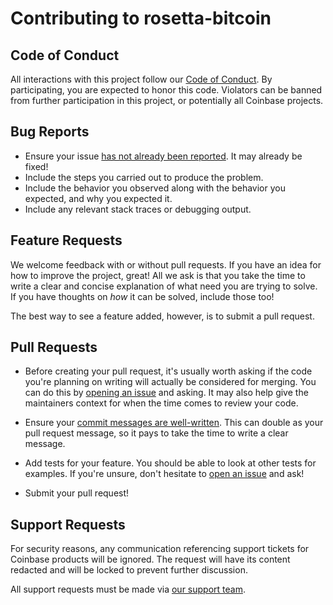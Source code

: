 # Contributing to rosetta-bitcoin

## Code of Conduct

All interactions with this project follow our [Code of Conduct][code-of-conduct].
By participating, you are expected to honor this code. Violators can be banned
from further participation in this project, or potentially all Coinbase projects.

[code-of-conduct]: https://github.com/coinbase/code-of-conduct

## Bug Reports

- Ensure your issue [has not already been reported][1]. It may already be fixed!
- Include the steps you carried out to produce the problem.
- Include the behavior you observed along with the behavior you expected, and
  why you expected it.
- Include any relevant stack traces or debugging output.

## Feature Requests

We welcome feedback with or without pull requests. If you have an idea for how
to improve the project, great! All we ask is that you take the time to write a
clear and concise explanation of what need you are trying to solve. If you have
thoughts on _how_ it can be solved, include those too!

The best way to see a feature added, however, is to submit a pull request.

## Pull Requests

- Before creating your pull request, it's usually worth asking if the code
  you're planning on writing will actually be considered for merging. You can
  do this by [opening an issue][1] and asking. It may also help give the
  maintainers context for when the time comes to review your code.

- Ensure your [commit messages are well-written][2]. This can double as your
  pull request message, so it pays to take the time to write a clear message.

- Add tests for your feature. You should be able to look at other tests for
  examples. If you're unsure, don't hesitate to [open an issue][1] and ask!

- Submit your pull request!

## Support Requests

For security reasons, any communication referencing support tickets for Coinbase
products will be ignored. The request will have its content redacted and will
be locked to prevent further discussion.

All support requests must be made via [our support team][3].

[1]: https://github.com/lbryio/rosetta-bitcoin/issues
[2]: https://chris.beams.io/posts/git-commit/#seven-rules
[3]: https://support.coinbase.com/customer/en/portal/articles/2288496-how-can-i-contact-coinbase-support-
